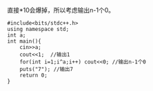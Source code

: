 直接*10会爆掉，所以考虑输出n-1个0。
```
#include<bits/stdc++.h>
using namespace std;
int a;
int main(){
	cin>>a;
	cout<<1;  //输出1
	for(int i=1;i^a;i++) cout<<0; //输出n-1个0
	puts("7"); //输出7
	return 0;
}
```